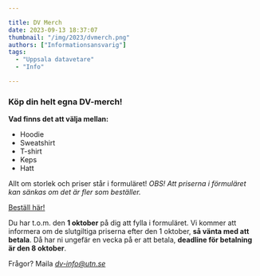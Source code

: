 ```yaml
---

title: DV Merch
date: 2023-09-13 18:37:07
thumbnail: "/img/2023/dvmerch.png"
authors: ["Informationsansvarig"]
tags: 
  - "Uppsala datavetare"
  - "Info"

---
```

### Köp din helt egna DV-merch!

**Vad finns det att välja mellan:**
* Hoodie
* Sweatshirt
* T-shirt
* Keps 
* Hatt

Allt om storlek och priser står i formuläret! 
*OBS! Att priserna i förmuläret kan sänkas om det är fler som beställer.*

[Beställ här!](https://forms.gle/nsZmH5GchTyuet2X9) 

Du har t.o.m. den **1 oktober** på dig att fylla i formuläret. Vi kommer att informera om de slutgiltiga priserna efter den 1 oktober, **så vänta med att betala**. Då har ni ungefär en vecka på er att betala, **deadline för betalning är den 8 oktober**.

Frågor? Maila *dv-info@utn.se*
